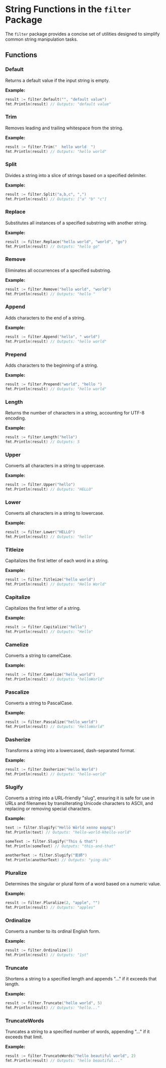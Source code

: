 # String Functions in the `filter` Package

The `filter` package provides a concise set of utilities designed to simplify common string manipulation tasks. 

## Functions

### Default

Returns a default value if the input string is empty.

**Example:**

```go
result := filter.Default("", "default value")
fmt.Println(result) // Outputs: "default value"
```

### Trim

Removes leading and trailing whitespace from the string.

**Example:**

```go
result := filter.Trim("  hello world  ")
fmt.Println(result) // Outputs: "hello world"
```

### Split

Divides a string into a slice of strings based on a specified delimiter.

**Example:**

```go
result := filter.Split("a,b,c", ",")
fmt.Println(result) // Outputs: ["a" "b" "c"]
```

### Replace

Substitutes all instances of a specified substring with another string.

**Example:**

```go
result := filter.Replace("hello world", "world", "go")
fmt.Println(result) // Outputs: "hello go"
```

### Remove

Eliminates all occurrences of a specified substring.

**Example:**

```go
result := filter.Remove("hello world", "world")
fmt.Println(result) // Outputs: "hello "
```

### Append

Adds characters to the end of a string.

**Example:**

```go
result := filter.Append("hello", " world")
fmt.Println(result) // Outputs: "hello world"
```

### Prepend

Adds characters to the beginning of a string.

**Example:**

```go
result := filter.Prepend("world", "hello ")
fmt.Println(result) // Outputs: "hello world"
```

### Length

Returns the number of characters in a string, accounting for UTF-8 encoding.

**Example:**

```go
result := filter.Length("hello")
fmt.Println(result) // Outputs: 5
```

### Upper

Converts all characters in a string to uppercase.

**Example:**

```go
result := filter.Upper("hello")
fmt.Println(result) // Outputs: "HELLO"
```

### Lower

Converts all characters in a string to lowercase.

**Example:**

```go
result := filter.Lower("HELLO")
fmt.Println(result) // Outputs: "hello"
```

### Titleize

Capitalizes the first letter of each word in a string.

**Example:**

```go
result := filter.Titleize("hello world")
fmt.Println(result) // Outputs: "Hello World"
```

### Capitalize

Capitalizes the first letter of a string.

**Example:**

```go
result := filter.Capitalize("hello")
fmt.Println(result) // Outputs: "Hello"
```

### Camelize

Converts a string to camelCase.

**Example:**

```go
result := filter.Camelize("hello_world")
fmt.Println(result) // Outputs: "helloWorld"
```

### Pascalize

Converts a string to PascalCase.

**Example:**

```go
result := filter.Pascalize("hello_world")
fmt.Println(result) // Outputs: "HelloWorld"
```

### Dasherize

Transforms a string into a lowercased, dash-separated format.

**Example:**

```go
result := filter.Dasherize("Hello World")
fmt.Println(result) // Outputs: "hello-world"
```

### Slugify

Converts a string into a URL-friendly "slug", ensuring it is safe for use in URLs and filenames by transliterating Unicode characters to ASCII, and replacing or removing special characters.

**Example:**

```go
text := filter.Slugify("Hellö Wörld хелло ворлд")
fmt.Println(text) // Outputs: "hello-world-khello-vorld"

someText := filter.Slugify("This & that")
fmt.Println(someText) // Outputs: "this-and-that"

anotherText := filter.Slugify("影師")
fmt.Println(anotherText) // Outputs: "ying-shi"
```

### Pluralize

Determines the singular or plural form of a word based on a numeric value.

**Example:**

```go
result := filter.Pluralize(2, "apple", "")
fmt.Println(result) // Outputs: "apples"
```

### Ordinalize

Converts a number to its ordinal English form.

**Example:**

```go
result := filter.Ordinalize(1)
fmt.Println(result) // Outputs: "1st"
```

### Truncate

Shortens a string to a specified length and appends "..." if it exceeds that length.

**Example:**

```go
result := filter.Truncate("hello world", 5)
fmt.Println(result) // Outputs: "hello..."
```

### TruncateWords

Truncates a string to a specified number of words, appending "..." if it exceeds that limit.

**Example:**

```go
result := filter.TruncateWords("hello beautiful world", 2)
fmt.Println(result) // Outputs: "hello beautiful..."
```
